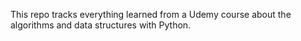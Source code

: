 This repo tracks everything learned from a Udemy course about the algorithms and data structures with Python.
